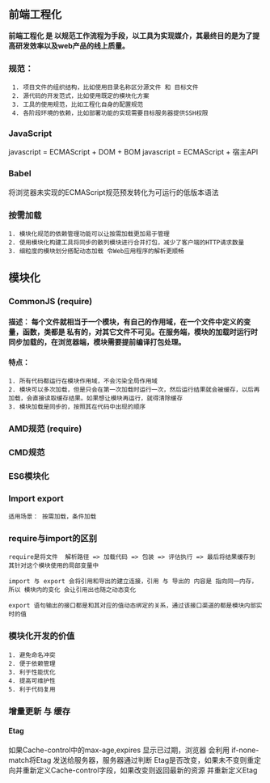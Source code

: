 ## 前端工程化

**前端工程化 是 以规范工作流程为手段，以工具为实现媒介，其最终目的是为了提高研发效率以及web产品的线上质量。**

### 规范：
```
 1. 项目文件的组织结构，比如使用目录名称区分源文件 和 目标文件
 2. 源代码的开发范式，比如使用既定的模块化方案
 3. 工具的使用规范，比如工程化自身的配置规范
 4. 各阶段环境的依赖，比如部署功能的实现需要目标服务器提供SSH权限
```

### JavaScript

javascript = ECMAScript + DOM + BOM
javascript = ECMAScript + 宿主API

### Babel
将浏览器未实现的ECMAScript规范预发转化为可运行的低版本语法

### 按需加载
```
1. 模块化规范的依赖管理功能可以让按需加载更加易于管理
2. 使用模块化构建工具将同步的散列模块进行合并打包，减少了客户端的HTTP请求数量
3. 细粒度的模块划分搭配动态加载 令Web应用程序的解析更顺畅
```
## 模块化

### CommonJS  (require) 
#### 描述： 每个文件就相当于一个模块，有自己的作用域，在一个文件中定义的变量，函数，类都是 私有的，对其它文件不可见。在服务端，模块的加载时运行时同步加载的，在浏览器端，模块需要提前编译打包处理。
#### 特点： 
```
1. 所有代码都运行在模块作用域，不会污染全局作用域
2. 模块可以多次加载，但是只会在第一次加载时运行一次，然后运行结果就会被缓存，以后再加载，会直接读取缓存结果。如果想让模块再运行，就得清除缓存
3. 模块加载是同步的，按照其在代码中出现的顺序
```
### AMD规范 (require) 


### CMD规范

### ES6模块化
  

### Import export
```
适用场景： 按需加载，条件加载
```

### **require与import的区别**
```
require是将文件  解析路径 => 加载代码 => 包装 => 评估执行 => 最后将结果缓存到 其针对这个模块使用的局部变量中

import 与 export 会将引用和导出的建立连接，引用 与 导出的 内容是 指向同一内存， 所以 模块内的变化 会让引用出也随之动态变化

export 语句输出的接口都是和其对应的值动态绑定的关系，通过该接口渠道的都是模块内部实时的值
```

### 模块化开发的价值
```
1. 避免命名冲突
2. 便于依赖管理
3. 利于性能优化
4. 提高可维护性
5. 利于代码复用
```
### 增量更新 与 缓存

#### Etag
如果Cache-control中的max-age,expires 显示已过期，浏览器 会利用 if-none-match将Etag 发送给服务器，服务器通过判断 Etag是否改变，如果未不变则重定向并重新定义Cache-control字段，如果改变则返回最新的资源 并重新定义Etag